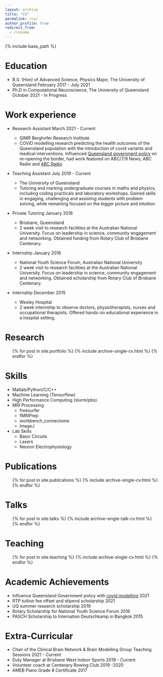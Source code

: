 ```yaml
---
layout: archive
title: "CV"
permalink: /cv/
author_profile: true
redirect_from:
  - /resume
---
```


{% include base_path %}

Education
======
* B.S. (Hon) of Advanced Science, Physics Major, The University of Queensland         February 2017 - July 2021
* Ph.D in Computational Neuroscience, The University of Queensland                    October 2021 - In Progress

Work experience
======
* Research Assistant                                                                 March 2021 - Current
  * QIMR Berghofer Research Institute
  * COVID modelling research predicting the health outcomes of the Queensland population with the introduction of covid variants and medical interventions. Influenced [Queensland government policy](https://www.covid19.qld.gov.au/__data/assets/pdf_file/0030/216939/qimr-berghofer-modelling-covid-in-qld-report.pdf) on re-opening the border, had work featured on ABC/7/9 News, ABC Radio and [4BC Radio](https://www.4bc.com.au/hundreds-of-queenslanders-could-die-as-state-reopens-borders-modelling-predicts/)

* Teaching Assistant                                                                 July 2019 - Current
  * The University of Queensland 
  * Tutoring and marking undergraduate courses in maths and physics, including coding practicals and laboratory workshops. Gained skills in engaging, challenging and assisting students with problem solving, while remaining focused on the bigger picture and intuition


* Private Tutoring                                                                   January 2016 
  * Brisbane, Queensland
  * 2 week visit to research facilities at the Australian National University. Focus on leadership in science,
community engagement and networking. Obtained funding from Rotary Club of Brisbane Centenary.

* Internship                                                                         January 2016 
  * National Youth Science Forum, Australian National University
  * 2 week visit to research facilities at the Australian National University. Focus on leadership in science, community engagement and networking. Obtained scholarship from Rotary Club of Brisbane Centenary.


* Internship                                                                         December 2015 
  * Wesley Hospital
  * 2 week internship to observe doctors, physiotherapists, nurses and occupational therapists. Offered hands-on educational experience in a hospital setting.
  
Research
======
  <ul>{% for post in site.portfolio %}
    {% include archive-single-cv.html %}
  {% endfor %}</ul>

Skills
======
* Matlab/Python/C/C++
* Machine Learning (Tensorflow)
* High Performance Computing (slurm/pbs)
* MRI Processing
  * freesurfer
  * fMRIPrep
  * workbench_connectome
  * ImageJ
* Lab Skills
  * Basic Circuits 
  * Lasers
  * Neuron Electrophysiology 

Publications
======
  <ul>{% for post in site.publications %}
    {% include archive-single-cv.html %}
  {% endfor %}</ul>
  
Talks
======
  <ul>{% for post in site.talks %}
    {% include archive-single-talk-cv.html %}
  {% endfor %}</ul>
  
Teaching
======
  <ul>{% for post in site.teaching %}
    {% include archive-single-cv.html %}
  {% endfor %}</ul>
  
Academic Achievements
======
* Influence Queensland Government policy with [covid modelling](https://www.covid19.qld.gov.au/__data/assets/pdf_file/0030/216939/qimr-berghofer-modelling-covid-in-qld-report.pdf)                                    2021
* RTP tuition fee offset and stipend scholarship                                     2021
* UQ summer research scholarship                                                     2019
* Rotary Scholarship for National Youth Science Forum                                2016
* PASCH Scholarship to Internation Deutschkamp in Bangkok                            2015

Extra-Curricular
======
* Chair of the Clinical Brain Network & Brain Modelling Group Teaching Sessions      2021 - Current
* Duty Manager at Brisbane West Indoor Sports                                        2019 - Current
* Volunteer coach at Centenary Rowing Club                                           2019 -2020
* AMEB Piano Grade 8 Certificate                                                     2017
